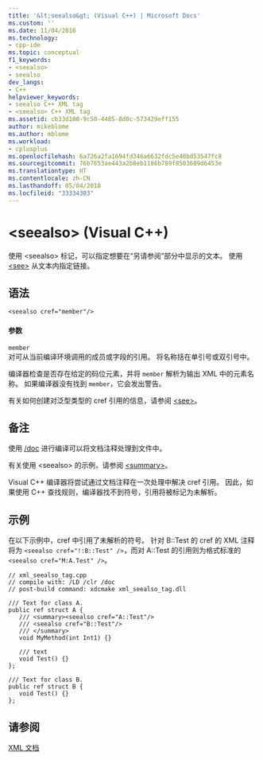 ```yaml
---
title: '&lt;seealso&gt; (Visual C++) | Microsoft Docs'
ms.custom: ''
ms.date: 11/04/2016
ms.technology:
- cpp-ide
ms.topic: conceptual
f1_keywords:
- <seealso>
- seealso
dev_langs:
- C++
helpviewer_keywords:
- seealso C++ XML tag
- <seealso> C++ XML tag
ms.assetid: cb33d100-9c50-4485-8d0c-573429eff155
author: mikeblome
ms.author: mblome
ms.workload:
- cplusplus
ms.openlocfilehash: 6a726a2fa1694fd346a6632fdc5e40bd53547fc8
ms.sourcegitcommit: 76b7653ae443a2b8eb1186b789f8503609d6453e
ms.translationtype: HT
ms.contentlocale: zh-CN
ms.lasthandoff: 05/04/2018
ms.locfileid: "33334303"
---
```

# <a name="ltseealsogt-visual-c"></a>&lt;seealso&gt; (Visual C++)
使用 \<seealso> 标记，可以指定想要在“另请参阅”部分中显示的文本。 使用 [\<see>](../ide/see-visual-cpp.md) 从文本内指定链接。  
  
## <a name="syntax"></a>语法  
  
```  
<seealso cref="member"/>  
```  
  
#### <a name="parameters"></a>参数  
 `member`  
 对可从当前编译环境调用的成员或字段的引用。  将名称括在单引号或双引号中。  
  
 编译器检查是否存在给定的码位元素，并将 `member` 解析为输出 XML 中的元素名称。  如果编译器没有找到 `member`，它会发出警告。  
  
 有关如何创建对泛型类型的 cref 引用的信息，请参阅 [\<see>](../ide/see-visual-cpp.md)。  
  
## <a name="remarks"></a>备注  
 使用 [/doc](../build/reference/doc-process-documentation-comments-c-cpp.md) 进行编译可以将文档注释处理到文件中。  
  
 有关使用 \<seealso> 的示例，请参阅 [\<summary>](../ide/summary-visual-cpp.md)。  
  
 Visual C++ 编译器将尝试通过文档注释在一次处理中解决 cref 引用。  因此，如果使用 C++ 查找规则，编译器找不到符号，引用将被标记为未解析。  
  
## <a name="example"></a>示例  
 在以下示例中，cref 中引用了未解析的符号。 针对 B::Test 的 cref 的 XML 注释将为 `<seealso cref="!:B::Test" />`，而对 A::Test 的引用则为格式标准的 `<seealso cref="M:A.Test" />`。  
  
```  
// xml_seealso_tag.cpp  
// compile with: /LD /clr /doc  
// post-build command: xdcmake xml_seealso_tag.dll  
  
/// Text for class A.  
public ref struct A {  
   /// <summary><seealso cref="A::Test"/>  
   /// <seealso cref="B::Test"/>  
   /// </summary>  
   void MyMethod(int Int1) {}  
  
   /// text  
   void Test() {}  
};  
  
/// Text for class B.  
public ref struct B {  
   void Test() {}  
};  
```  
  
## <a name="see-also"></a>请参阅  
 [XML 文档](../ide/xml-documentation-visual-cpp.md)